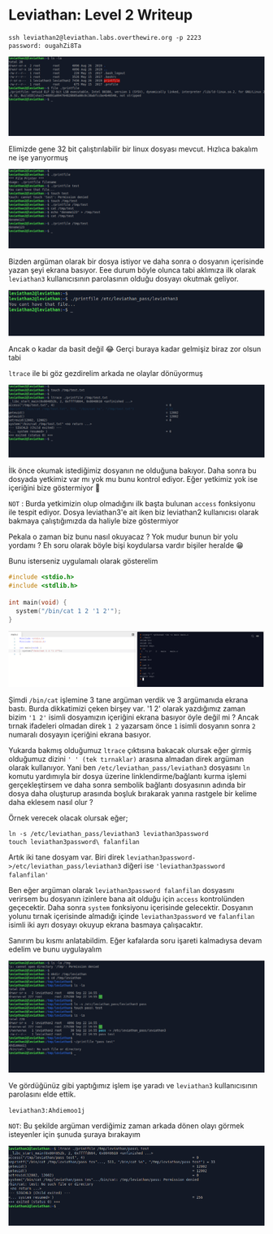 # Leviathan: Level 2 Writeup

    ssh leviathan2@leviathan.labs.overthewire.org -p 2223
    password: ougahZi8Ta

![](img/2/0.png)

Elimizde gene 32 bit çalıştırılabilir bir linux dosyası mevcut. Hızlıca bakalım ne işe yarıyormuş

![](img/2/1.png)

Bizden argüman olarak bir dosya istiyor ve daha sonra o dosyanın içerisinde yazan şeyi ekrana basıyor. Eee durum böyle olunca tabi aklımıza ilk olarak `leviathan3` kullanıcısının parolasının olduğu dosyayı okutmak geliyor.

![](img/2/2.png)

Ancak o kadar da basit değil :joy: Gerçi buraya kadar gelmişiz biraz zor olsun tabi

`ltrace` ile bi göz gezdirelim arkada ne olaylar dönüyormuş

![](img/2/3.png)

İlk önce okumak istediğimiz dosyanın ne olduğuna bakıyor. Daha sonra bu dosyada yetkimiz var mı yok mu bunu kontrol ediyor. Eğer yetkimiz yok ise içeriğini bize göstermiyor 🤔

`NOT` : Burda yetkimizin olup olmadığını ilk başta bulunan `access` fonksiyonu ile tespit ediyor. Dosya leviathan3'e ait iken biz leviathan2 kullanıcısı olarak bakmaya çalıştığımızda da haliyle bize göstermiyor

Pekala o zaman biz bunu nasıl okuyacaz ? Yok mudur bunun bir yolu yordamı ? Eh soru olarak böyle bişi koydularsa vardır bişiler heralde 😁

Bunu isterseniz uygulamalı olarak gösterelim

```C
#include <stdio.h>
#include <stdlib.h>

int main(void) {
  system("/bin/cat 1 2 '1 2'");
}
```

![](img/2/test-code.png)

Şimdi `/bin/cat` işlemine 3 tane argüman verdik ve 3 argümanıda ekrana bastı. Burda dikkatimizi çeken birşey var. '1 2' olarak yazdığımız zaman bizim `'1 2'` isimli dosyamızın içeriğini ekrana basıyor öyle değil mi ? Ancak tırnak ifadeleri olmadan direk `1 2` yazarsam önce `1` isimli dosyanın sonra `2` numaralı dosyayın içeriğini ekrana basıyor.

Yukarda bakmış olduğumuz `ltrace` çıktısına bakacak olursak eğer girmiş olduğumuz dizini `' ' (tek tırnaklar)` arasına almadan direk argüman olarak kullanıyor. Yani ben `/etc/leviathan_pass/leviathan3` dosyasını `ln` komutu yardımıyla bir dosya üzerine linklendirme/bağlantı kurma işlemi gerçekleştirsem ve daha sonra sembolik bağlantı dosyasının adında bir dosya daha oluşturup arasında boşluk bırakarak yanına rastgele bir kelime daha eklesem nasıl olur ?

Örnek verecek olacak olursak eğer;

    ln -s /etc/leviathan_pass/leviathan3 leviathan3password
    touch leviathan3password\ falanfilan

Artık iki tane dosyam var. Biri direk `leviathan3password->/etc/leviathan_pass/leviathan3` diğeri ise `'leviathan3password falanfilan'`

Ben eğer argüman olarak `leviathan3password falanfilan` dosyasını verirsem bu dosyanın izinlere bana ait olduğu için `access` kontrolünden geçecektir. Daha sonra `system` fonksiyonu içerisinde gelecektir. Dosyanın yolunu tırnak içerisinde almadığı içinde `leviathan3password` ve `falanfilan` isimli iki ayrı dosyayı okuyup ekrana basmaya çalışacaktır.

Sanırım bu kısmı anlatabildim. Eğer kafalarda soru işareti kalmadıysa devam edelim ve bunu uygulayalım

![](img/2/4.png)

Ve gördüğünüz gibi yaptığımız işlem işe yaradı ve `leviathan3` kullanıcısının parolasını elde ettik.

`leviathan3:Ahdiemoo1j`

`NOT`: Bu şekilde argüman verdiğimiz zaman arkada dönen olayı görmek isteyenler için şunuda şuraya bırakayım

![](img/2/5.png)
